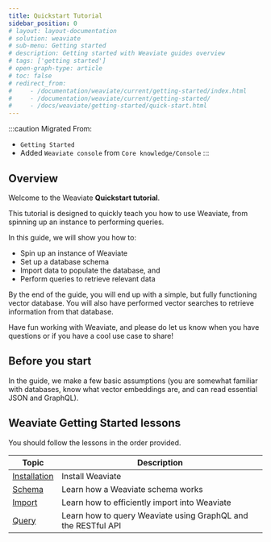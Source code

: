 ```yaml
---
title: Quickstart Tutorial
sidebar_position: 0
# layout: layout-documentation
# solution: weaviate
# sub-menu: Getting started
# description: Getting started with Weaviate guides overview
# tags: ['getting started']
# open-graph-type: article
# toc: false
# redirect_from:
#     - /documentation/weaviate/current/getting-started/index.html
#     - /documentation/weaviate/current/getting-started/
#     - /docs/weaviate/getting-started/quick-start.html
---
```


<!-- TODO: Remove explanatory header once layout review complete -->
:::caution Migrated From:
- `Getting Started`
- Added `Weaviate console` from `Core knowledge/Console`
:::

## Overview

Welcome to the Weaviate **Quickstart tutorial**.

This tutorial is designed to quickly teach you how to use Weaviate, from spinning up an instance to performing queries.

In this guide, we will show you how to:
- Spin up an instance of Weaviate
- Set up a database schema
- Import data to populate the database, and
- Perform queries to retrieve relevant data 

By the end of the guide, you will end up with a simple, but fully functioning vector database. You will also have performed vector searches to retrieve information from that database.

Have fun working with Weaviate, and please do let us know when you have questions or if you have a cool use case to share!

## Before you start 

In the guide, we make a few basic assumptions (you are somewhat familiar with databases, know what vector embeddings are, and can read essential JSON and GraphQL).

## Weaviate Getting Started lessons

You should follow the lessons in the order provided.

| Topic | Description |
| --- | --- |
| [Installation](./installation.md) | Install Weaviate |
| [Schema](./schema.md) | Learn how a Weaviate schema works |
| [Import](./import.md) | Learn how to efficiently import into Weaviate |
| [Query](./query.md) | Learn how to query Weaviate using GraphQL and the RESTful API |
